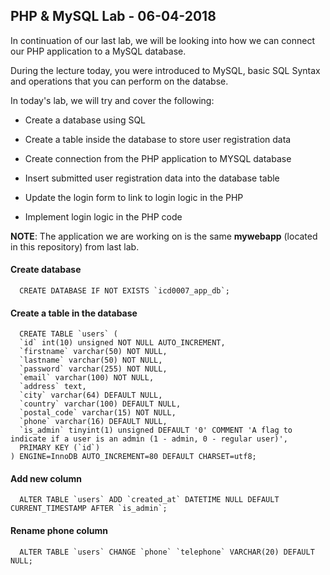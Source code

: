 ## PHP & MySQL Lab - 06-04-2018

In continuation of our last lab, we will be looking into how we can connect our PHP application to a MySQL database.

During the lecture today, you were introduced to MySQL, basic SQL Syntax and operations that you can perform on the databse.

In today's lab, we will try and cover the following:

* Create a database using SQL

* Create a table inside the database to store user registration data

* Create connection from the PHP application to MYSQL database

* Insert submitted user registration data into the database table

* Update the login form to link to login logic in the PHP

* Implement login logic in the PHP code

__NOTE__: The application we are working on is the same **mywebapp** (located in this repository) from last lab.

#### Create database

```mysql
  CREATE DATABASE IF NOT EXISTS `icd0007_app_db`;
```

#### Create a table in the database
```mysql
  CREATE TABLE `users` (
  `id` int(10) unsigned NOT NULL AUTO_INCREMENT,
  `firstname` varchar(50) NOT NULL,
  `lastname` varchar(50) NOT NULL,
  `password` varchar(255) NOT NULL,
  `email` varchar(100) NOT NULL,
  `address` text,
  `city` varchar(64) DEFAULT NULL,
  `country` varchar(100) DEFAULT NULL,
  `postal_code` varchar(15) NOT NULL,
  `phone` varchar(16) DEFAULT NULL,
  `is_admin` tinyint(1) unsigned DEFAULT '0' COMMENT 'A flag to indicate if a user is an admin (1 - admin, 0 - regular user)',
  PRIMARY KEY (`id`)
) ENGINE=InnoDB AUTO_INCREMENT=80 DEFAULT CHARSET=utf8;
```

#### Add new column
```mysql
  ALTER TABLE `users` ADD `created_at` DATETIME NULL DEFAULT CURRENT_TIMESTAMP AFTER `is_admin`;
```

#### Rename phone column
```mysql
  ALTER TABLE `users` CHANGE `phone` `telephone` VARCHAR(20) DEFAULT NULL;
```

#### 
